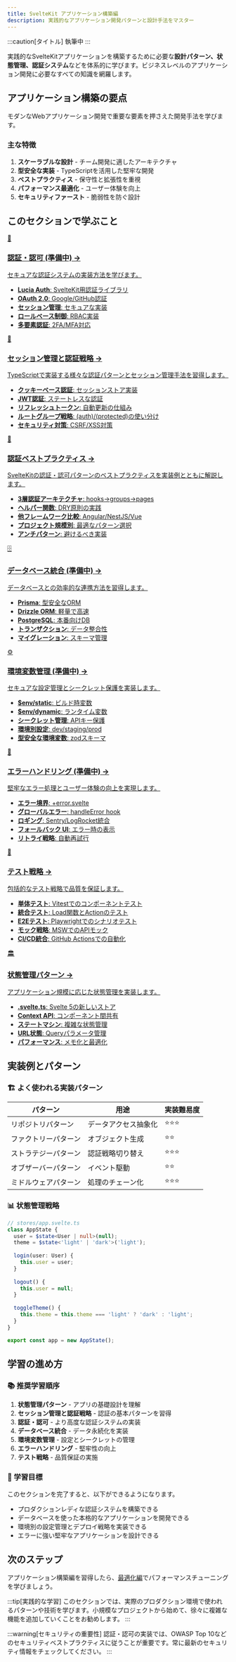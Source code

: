 ```yaml
---
title: SvelteKit アプリケーション構築編  
description: 実践的なアプリケーション開発パターンと設計手法をマスター
---
```

:::caution[タイトル]
執筆中
:::
<script>
  import { base } from '$app/paths';
</script>

実践的なSvelteKitアプリケーションを構築するために必要な**設計パターン、状態管理、認証システム**などを体系的に学びます。ビジネスレベルのアプリケーション開発に必要なすべての知識を網羅します。

## アプリケーション構築の要点

モダンなWebアプリケーション開発で重要な要素を押さえた開発手法を学びます。

### 主な特徴

1. **スケーラブルな設計** - チーム開発に適したアーキテクチャ
2. **型安全な実装** - TypeScriptを活用した堅牢な開発
3. **ベストプラクティス** - 保守性と拡張性を重視
4. **パフォーマンス最適化** - ユーザー体験を向上
5. **セキュリティファースト** - 脆弱性を防ぐ設計

## このセクションで学ぶこと

<div class="grid grid-cols-1 md:grid-cols-2 gap-4 my-8 auto-rows-[1fr]">
  <a href="{base}/sveltekit/application/authentication/" class="flex no-underline group h-full">
    <div class="p-4 border border-gray-2 dark:border-gray-7 rounded-lg shadow-md hover:shadow-lg hover:border-purple-400 dark:hover:border-purple-400 transition-all cursor-pointer flex flex-col w-full">
      <div class="text-3xl mb-2">🔐</div>
      <h3 class="font-bold text-lg mb-2 text-purple-600 dark:text-purple-400 group-hover:text-purple-700 dark:group-hover:text-purple-300 transition-colors">
        認証・認可 <span class="text-xs">(準備中)</span>
        <span class="inline-block ml-1 text-xs opacity-60">→</span>
      </h3>
      <p class="text-sm mb-3 text-gray-7 dark:text-gray-3">セキュアな認証システムの実装方法を学びます。</p>
      <ul class="text-sm text-gray-6 dark:text-gray-4 space-y-1 flex-grow">
        <li><strong>Lucia Auth</strong>: SvelteKit用認証ライブラリ</li>
        <li><strong>OAuth 2.0</strong>: Google/GitHub認証</li>
        <li><strong>セッション管理</strong>: セキュアな実装</li>
        <li><strong>ロールベース制御</strong>: RBAC実装</li>
        <li><strong>多要素認証</strong>: 2FA/MFA対応</li>
      </ul>
    </div>
  </a>
  
  <a href="{base}/sveltekit/application/session/" class="flex no-underline group h-full">
    <div class="p-4 border border-gray-2 dark:border-gray-7 rounded-lg shadow-md hover:shadow-lg hover:border-purple-400 dark:hover:border-purple-400 transition-all cursor-pointer flex flex-col w-full">
      <div class="text-3xl mb-2">🎫</div>
      <h3 class="font-bold text-lg mb-2 text-purple-600 dark:text-purple-400 group-hover:text-purple-700 dark:group-hover:text-purple-300 transition-colors">
        セッション管理と認証戦略
        <span class="inline-block ml-1 text-xs opacity-60">→</span>
      </h3>
      <p class="text-sm mb-3 text-gray-7 dark:text-gray-3">TypeScriptで実装する様々な認証パターンとセッション管理手法を習得します。</p>
      <ul class="text-sm text-gray-6 dark:text-gray-4 space-y-1 flex-grow">
        <li><strong>クッキーベース認証</strong>: セッションストア実装</li>
        <li><strong>JWT認証</strong>: ステートレスな認証</li>
        <li><strong>リフレッシュトークン</strong>: 自動更新の仕組み</li>
        <li><strong>ルートグループ戦略</strong>: (auth)/(protected)の使い分け</li>
        <li><strong>セキュリティ対策</strong>: CSRF/XSS対策</li>
      </ul>
    </div>
  </a>
  
  <a href="{base}/sveltekit/application/auth-best-practices/" class="flex no-underline group h-full">
    <div class="p-4 border border-gray-2 dark:border-gray-7 rounded-lg shadow-md hover:shadow-lg hover:border-purple-400 dark:hover:border-purple-400 transition-all cursor-pointer flex flex-col w-full">
      <div class="text-3xl mb-2">📘</div>
      <h3 class="font-bold text-lg mb-2 text-purple-600 dark:text-purple-400 group-hover:text-purple-700 dark:group-hover:text-purple-300 transition-colors">
        認証ベストプラクティス
        <span class="inline-block ml-1 text-xs opacity-60">→</span>
      </h3>
      <p class="text-sm mb-3 text-gray-7 dark:text-gray-3">SvelteKitの認証・認可パターンのベストプラクティスを実装例とともに解説します。</p>
      <ul class="text-sm text-gray-6 dark:text-gray-4 space-y-1 flex-grow">
        <li><strong>3層認証アーキテクチャ</strong>: hooks→groups→pages</li>
        <li><strong>ヘルパー関数</strong>: DRY原則の実践</li>
        <li><strong>他フレームワーク比較</strong>: Angular/NestJS/Vue</li>
        <li><strong>プロジェクト規模別</strong>: 最適なパターン選択</li>
        <li><strong>アンチパターン</strong>: 避けるべき実装</li>
      </ul>
    </div>
  </a>
  
  <a href="{base}/sveltekit/application/database/" class="flex no-underline group h-full">
    <div class="p-4 border border-gray-2 dark:border-gray-7 rounded-lg shadow-md hover:shadow-lg hover:border-purple-400 dark:hover:border-purple-400 transition-all cursor-pointer flex flex-col w-full">
      <div class="text-3xl mb-2">🗄️</div>
      <h3 class="font-bold text-lg mb-2 text-purple-600 dark:text-purple-400 group-hover:text-purple-700 dark:group-hover:text-purple-300 transition-colors">
        データベース統合 <span class="text-xs">(準備中)</span>
        <span class="inline-block ml-1 text-xs opacity-60">→</span>
      </h3>
      <p class="text-sm mb-3 text-gray-7 dark:text-gray-3">データベースとの効率的な連携方法を習得します。</p>
      <ul class="text-sm text-gray-6 dark:text-gray-4 space-y-1 flex-grow">
        <li><strong>Prisma</strong>: 型安全なORM</li>
        <li><strong>Drizzle ORM</strong>: 軽量で高速</li>
        <li><strong>PostgreSQL</strong>: 本番向けDB</li>
        <li><strong>トランザクション</strong>: データ整合性</li>
        <li><strong>マイグレーション</strong>: スキーマ管理</li>
      </ul>
    </div>
  </a>
  
  <a href="{base}/sveltekit/application/environment/" class="flex no-underline group h-full">
    <div class="p-4 border border-gray-2 dark:border-gray-7 rounded-lg shadow-md hover:shadow-lg hover:border-purple-400 dark:hover:border-purple-400 transition-all cursor-pointer flex flex-col w-full">
      <div class="text-3xl mb-2">⚙️</div>
      <h3 class="font-bold text-lg mb-2 text-purple-600 dark:text-purple-400 group-hover:text-purple-700 dark:group-hover:text-purple-300 transition-colors">
        環境変数管理 <span class="text-xs">(準備中)</span>
        <span class="inline-block ml-1 text-xs opacity-60">→</span>
      </h3>
      <p class="text-sm mb-3 text-gray-7 dark:text-gray-3">セキュアな設定管理とシークレット保護を実装します。</p>
      <ul class="text-sm text-gray-6 dark:text-gray-4 space-y-1 flex-grow">
        <li><strong>$env/static</strong>: ビルド時変数</li>
        <li><strong>$env/dynamic</strong>: ランタイム変数</li>
        <li><strong>シークレット管理</strong>: APIキー保護</li>
        <li><strong>環境別設定</strong>: dev/staging/prod</li>
        <li><strong>型安全な環境変数</strong>: zodスキーマ</li>
      </ul>
    </div>
  </a>
  
  <a href="{base}/sveltekit/application/error-handling/" class="flex no-underline group h-full">
    <div class="p-4 border border-gray-2 dark:border-gray-7 rounded-lg shadow-md hover:shadow-lg hover:border-purple-400 dark:hover:border-purple-400 transition-all cursor-pointer flex flex-col w-full">
      <div class="text-3xl mb-2">🚨</div>
      <h3 class="font-bold text-lg mb-2 text-purple-600 dark:text-purple-400 group-hover:text-purple-700 dark:group-hover:text-purple-300 transition-colors">
        エラーハンドリング <span class="text-xs">(準備中)</span>
        <span class="inline-block ml-1 text-xs opacity-60">→</span>
      </h3>
      <p class="text-sm mb-3 text-gray-7 dark:text-gray-3">堅牢なエラー処理とユーザー体験の向上を実現します。</p>
      <ul class="text-sm text-gray-6 dark:text-gray-4 space-y-1 flex-grow">
        <li><strong>エラー境界</strong>: +error.svelte</li>
        <li><strong>グローバルエラー</strong>: handleError hook</li>
        <li><strong>ロギング</strong>: Sentry/LogRocket統合</li>
        <li><strong>フォールバック UI</strong>: エラー時の表示</li>
        <li><strong>リトライ戦略</strong>: 自動再試行</li>
      </ul>
    </div>
  </a>
  
  <a href="{base}/sveltekit/application/testing/" class="flex no-underline group h-full">
    <div class="p-4 border border-gray-2 dark:border-gray-7 rounded-lg shadow-md hover:shadow-lg hover:border-purple-400 dark:hover:border-purple-400 transition-all cursor-pointer flex flex-col w-full">
      <div class="text-3xl mb-2">🧪</div>
      <h3 class="font-bold text-lg mb-2 text-purple-600 dark:text-purple-400 group-hover:text-purple-700 dark:group-hover:text-purple-300 transition-colors">
        テスト戦略
        <span class="inline-block ml-1 text-xs opacity-60">→</span>
      </h3>
      <p class="text-sm mb-3 text-gray-7 dark:text-gray-3">包括的なテスト戦略で品質を保証します。</p>
      <ul class="text-sm text-gray-6 dark:text-gray-4 space-y-1 flex-grow">
        <li><strong>単体テスト</strong>: Vitestでのコンポーネントテスト</li>
        <li><strong>統合テスト</strong>: Load関数とActionのテスト</li>
        <li><strong>E2Eテスト</strong>: Playwrightでのシナリオテスト</li>
        <li><strong>モック戦略</strong>: MSWでのAPIモック</li>
        <li><strong>CI/CD統合</strong>: GitHub Actionsでの自動化</li>
      </ul>
    </div>
  </a>
  
  <a href="{base}/sveltekit/application/state-management/" class="flex no-underline group h-full">
    <div class="p-4 border border-gray-2 dark:border-gray-7 rounded-lg shadow-md hover:shadow-lg hover:border-purple-400 dark:hover:border-purple-400 transition-all cursor-pointer flex flex-col w-full">
      <div class="text-3xl mb-2">🏛️</div>
      <h3 class="font-bold text-lg mb-2 text-purple-600 dark:text-purple-400 group-hover:text-purple-700 dark:group-hover:text-purple-300 transition-colors">
        状態管理パターン
        <span class="inline-block ml-1 text-xs opacity-60">→</span>
      </h3>
      <p class="text-sm mb-3 text-gray-7 dark:text-gray-3">アプリケーション規模に応じた状態管理を実装します。</p>
      <ul class="text-sm text-gray-6 dark:text-gray-4 space-y-1 flex-grow">
        <li><strong>.svelte.ts</strong>: Svelte 5の新しいストア</li>
        <li><strong>Context API</strong>: コンポーネント間共有</li>
        <li><strong>ステートマシン</strong>: 複雑な状態管理</li>
        <li><strong>URL状態</strong>: Queryパラメータ管理</li>
        <li><strong>パフォーマンス</strong>: メモ化と最適化</li>
      </ul>
    </div>
  </a>
</div>

## 実装例とパターン

### 🏗️ よく使われる実装パターン

| パターン | 用途 | 実装難易度 |
|---------|------|-----------|
| リポジトリパターン | データアクセス抽象化 | ⭐⭐⭐ |
| ファクトリーパターン | オブジェクト生成 | ⭐⭐ |
| ストラテジーパターン | 認証戦略切り替え | ⭐⭐⭐ |
| オブザーバーパターン | イベント駆動 | ⭐⭐ |
| ミドルウェアパターン | 処理のチェーン化 | ⭐⭐⭐ |

### 📊 状態管理戦略

```typescript
// stores/app.svelte.ts
class AppState {
  user = $state<User | null>(null);
  theme = $state<'light' | 'dark'>('light');
  
  login(user: User) {
    this.user = user;
  }
  
  logout() {
    this.user = null;
  }
  
  toggleTheme() {
    this.theme = this.theme === 'light' ? 'dark' : 'light';
  }
}

export const app = new AppState();
```

## 学習の進め方

### 📚 推奨学習順序

1. **状態管理パターン** - アプリの基礎設計を理解
2. **セッション管理と認証戦略** - 認証の基本パターンを習得
3. **認証・認可** - より高度な認証システムの実装
4. **データベース統合** - データ永続化を実装
5. **環境変数管理** - 設定とシークレットの管理
6. **エラーハンドリング** - 堅牢性の向上
7. **テスト戦略** - 品質保証の実施

### 🎯 学習目標

このセクションを完了すると、以下ができるようになります。

- プロダクションレディな認証システムを構築できる
- データベースを使った本格的なアプリケーションを開発できる
- 環境別の設定管理とデプロイ戦略を実装できる
- エラーに強い堅牢なアプリケーションを設計できる

## 次のステップ

アプリケーション構築編を習得したら、[最適化編](/sveltekit/optimization/)でパフォーマンスチューニングを学びましょう。

:::tip[実践的な学習]
このセクションでは、実際のプロダクション環境で使われるパターンや技術を学びます。小規模なプロジェクトから始めて、徐々に複雑な機能を追加していくことをお勧めします。
:::

:::warning[セキュリティの重要性]
認証・認可の実装では、OWASP Top 10などのセキュリティベストプラクティスに従うことが重要です。常に最新のセキュリティ情報をチェックしてください。
:::